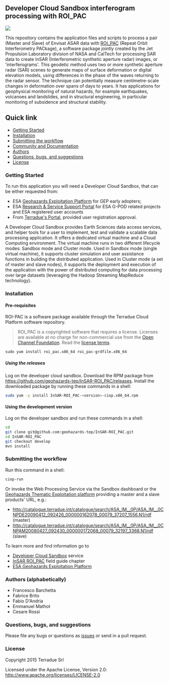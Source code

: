 ## Developer Cloud Sandbox interferogram processing with ROI_PAC

<a href="http://dx.doi.org/10.5281/zenodo.10015"><img src="https://zenodo.org/badge/doi/10.5281/zenodo.10015.png"></a>

This repository contains the application files and scripts to process a pair (Master and Slave) of Envisat ASAR data with [ROI_PAC](http://www.openchannelfoundation.org/projects/ROI_PAC) (Repeat Orbit Interferometry PACkage), a software package jointly created by the Jet Propulsion Laboratory division of NASA and CalTech for processing SAR data to create InSAR (Interferometric synthetic aperture radar) images, or 'interferograms'. This geodetic method uses two or more synthetic aperture radar (SAR) scenes to generate maps of surface deformation or digital elevation models, using differences in the phase of the waves returning to the radar sensor. The technique can potentially measure centimetre-scale changes in deformation over spans of days to years. It has applications for geophysical monitoring of natural hazards, for example earthquakes, volcanoes and landslides, and in structural engineering, in particular monitoring of subsidence and structural stability.

## Quick link

* [Getting Started](#getting-started)
* [Installation](#installation)
* [Submitting the workflow](#submit)
* [Community and Documentation](#community)
* [Authors](#authors)
* [Questions, bugs, and suggestions](#questions)
* [License](#license)

### <a name="getting-started"></a>Getting Started

To run this application you will need a Developer Cloud Sandbox, that can be either requested from:
* ESA [Geohazards Exploitation Platform](https://geohazards-tep.eo.esa.int) for GEP early adopters;
* ESA [Research & Service Support Portal](http://eogrid.esrin.esa.int/cloudtoolbox/) for ESA G-POD related projects and ESA registered user accounts
* From [Terradue's Portal](http://www.terradue.com/partners), provided user registration approval.

A Developer Cloud Sandbox provides Earth Sciences data access services, and helper tools for a user to implement, test and validate a scalable data processing application. It offers a dedicated virtual machine and a Cloud Computing environment.
The virtual machine runs in two different lifecycle modes: Sandbox mode and Cluster mode.
Used in Sandbox mode (single virtual machine), it supports cluster simulation and user assistance functions in building the distributed application.
Used in Cluster mode (a set of master and slave nodes), it supports the deployment and execution of the application with the power of distributed computing for data processing over large datasets (leveraging the Hadoop Streaming MapReduce technology).

### <a name="installation"></a>Installation

#### Pre-requisites

ROI-PAC is a software package available through the Terradue Cloud Platform software repository.

> ROI_PAC is a copyrighted software that requires a license. Licenses are available at no charge for non-commercial use from the [Open Channel Foundation](http://www.openchannelfoundation.org/projects/ROI_PAC). Read the [license terms](http://www.openchannelfoundation.org/project/print_license.php?group_id=282&license_id=61).

```
sudo yum install roi_pac.x86_64 roi_pac-grdfile.x86_64
```

##### Using the releases

Log on the developer cloud sandbox. Download the RPM package from https://github.com/geohazards-tep/InSAR-ROI_PAC/releases.
Install the downloaded package by running these commands in a shell:

```bash
sudo yum -y install InSAR-ROI_PAC-<version>-ciop.x86_64.rpm
```

#### Using the development version

Log on the developer sandbox and run these commands in a shell:

```bash
cd
git clone git@github.com:geohazards-tep/InSAR-ROI_PAC.git
cd InSAR-ROI_PAC
git checkout develop
mvn install
```

### <a name="submit"></a>Submitting the workflow

Run this command in a shell:

```bash
ciop-run
```
Or invoke the Web Processing Service via the Sandbox dashboard or the [Geohazards Thematic Exploitation platform](https://geohazards-tep.eo.esa.int) providing a master and a slave products' URL, e.g.:

* http://catalogue.terradue.int/catalogue/search/ASA_IM__0P/ASA_IM__0CNPDE20090412_092426_000000162078_00079_37207_1556.N1/rdf (master)
* http://catalogue.terradue.int/catalogue/search/ASA_IM__0P/ASA_IM__0CNPAM20080427_092430_000000172068_00079_32197_3368.N1/rdf (slave)

To learn more and find information go to

* [Developer Cloud Sandbox](http://docs.terradue.com/developer) service
* [InSAR ROI_PAC](http://docs.terradue.com/developer/field/insar/tp_roi_pac) field guide chapter
* [ESA Geohazards Exploitation Platform](https://geohazards-tep.eo.esa.int)

### <a name="authors"></a>Authors (alphabetically)

* Francesco Barchetta
* Fabrice Brito
* Fabio D'Andria
* Emmanuel Mathot
* Cesare Rossi

### <a name="questions"></a>Questions, bugs, and suggestions

Please file any bugs or questions as [issues](https://github.com/geohazards-tep/InSAR-ROI_PAC/issues/new) or send in a pull request.

### <a name="license"></a>License

Copyright 2015 Terradue Srl

Licensed under the Apache License, Version 2.0: http://www.apache.org/licenses/LICENSE-2.0
